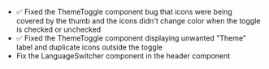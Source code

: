 - ✅ Fixed the ThemeToggle component bug that icons were being covered by the thumb and the icons didn't change color when the toggle is checked or unchecked
- ✅ Fixed the ThemeToggle component displaying unwanted "Theme" label and duplicate icons outside the toggle
- Fix the LanguageSwitcher component in the header component